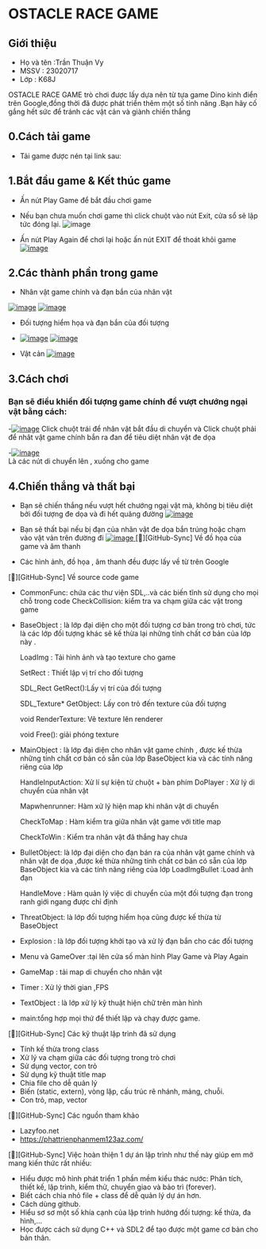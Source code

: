 # OSTACLE RACE GAME

## Giới thiệu
 - Họ và tên :Trần Thuận Vy
 - MSSV      : 23020717
 - Lớp       : K68J
 
 
OSTACLE RACE GAME trò chơi được lấy dựa nên từ tựa game Dino kinh điển trên Google,đồng thời đã được phát triển thêm một số tính năng .Bạn hãy cố gắng hết sức để tránh các vật cản và giành chiến thắng 
## 0.Cách tải game 
 - Tải game được nén tại link sau:
  
  
## 1.Bắt đầu game & Kết thúc game
 - Ấn nút Play Game để bắt đầu chơi game
 - Nếu bạn chưa muốn chơi game  thì click chuột vào nút Exit, cửa sổ sẽ lập tức đóng lại.
  ![image](https://hackmd.io/_uploads/S1y1w6uWA.png)
  
 - Ấn nút Play Again để chơi lại hoặc ấn nút EXIT để thoát khỏi game 
 [![image](https://hackmd.io/_uploads/By4ev7Y-A.png)
](https://i.imgur.com/Cnle9f9.png)

## 2.Các thành phần trong game 
  - Nhân vật game chính  và đạn bắn của nhân vật

  [![image](https://hackmd.io/_uploads/rkPEBZKW0.png)](https://i.imgur.com/Cnle9f9.png)      [![image](https://hackmd.io/_uploads/rJV3SZYW0.png)
](https://i.imgur.com/Cnle9f9.png)
  
  - Đối tượng hiểm họa và đạn bắn của đối tượng 
  - [![image](https://hackmd.io/_uploads/r109PZtWR.png)](https://i.imgur.com/Cnle9f9.png) [![image](https://hackmd.io/_uploads/rJOPcbKWA.png)
](https://i.imgur.com/Cnle9f9.png)
  
  - Vật cản
  [![image](https://hackmd.io/_uploads/rkPF5bFbR.png)
](https://i.imgur.com/Cnle9f9.png)
  
## 3.Cách chơi
 ### Bạn sẽ điều khiển đối tượng game chính để vượt chướng ngại vật bằng cách:
 
 -[![image](https://hackmd.io/_uploads/rk7Q8XtbR.png)](https://i.imgur.com/Cnle9f9.png)
 Click chuột trái để nhân vật bắt đầu di chuyển và Click chuột phải để nhât vật game chính bắn ra đan để tiêu diệt nhân vật đe dọa  
 
 -[![image](https://hackmd.io/_uploads/H1swHXKW0.png)](https://i.imgur.com/Cnle9f9.png)  
 Là các nút di chuyển lên , xuống cho game 
    
## 4.Chiến thắng và thất bại
   - Bạn sẽ chiến thắng nếu vượt hết chướng ngại vật mà, không bị tiêu diệt bởi đối tượng đe dọa và đi hết quãng đường 
   [![image](https://hackmd.io/_uploads/H16KFhubR.png)
](https://i.imgur.com/Cnle9f9.png)
   
   - Bạn sẽ thất bại nếu bị đạn của nhân vật đe dọa bắn trúng hoặc chạm vào vật vản trên đường đi 
   [![image](https://hackmd.io/_uploads/B1Bzm3ubA.png)
](https://i.imgur.com/Cnle9f9.png)
[](https://i.imgur.com/Cnle9f9.png) 
[:link:][GitHub-Sync]​ Về đồ họa của game và âm thanh
   - Các hình ảnh, đồ họa , âm thanh đều được lấy về từ trên Google
   
[:link:][GitHub-Sync] Về source code game 
  - CommonFunc: chứa các thư viện SDL,..và các biến tĩnh  sử dụng cho mọi chỗ trong code
     CheckCollision: kiểm tra va chạm giữa các vật trong game
  - BaseObject : là lớp đại diện cho một đối tượng cơ bản trong trò chơi, tức là các lớp đối tượng khác sẽ kế thừa lại những tính chất cơ bản của lớp này .

    LoadImg : Tải hình ảnh và tạo texture cho game

     SetRect : Thiết lập vị trí cho đối tượng

     SDL_Rect GetRect():Lấy vị trí của đối tượng

     SDL_Texture* GetObject: Lấy con trỏ đến texture của đối tượng

    void RenderTexture: Vẽ texture lên renderer

     void Free(): giải phóng texture
- MainObject : là lớp đại diện cho nhân vật game chính , được kế thừa những tính chất cơ bản có sẵn  của lớp BaseObject kia và các tính năng riêng của lớp 

  HandleInputAction: Xử lí sự kiện từ chuột + bàn phím
  DoPlayer : Xử lý di chuyển của nhân vật 

  Mapwhenrunner: Hàm xử lý hiện map khi nhân vật di chuyển 

  CheckToMap : Hàm kiểm tra giữa nhân vật game với title map 

  CheckToWin : Kiểm tra nhân vật đã thắng hay chưa 

- BulletObject: là lớp đại diện cho đạn bán ra của nhân vật game chính và nhân vật đe dọa ,được kế thừa những tính chất cơ bản có sẵn  của lớp BaseObject kia và các tính năng riêng của lớp
   LoadImgBullet :Load ảnh đạn

  HandleMove : Hàm quản lý việc di chuyển của một đối tượng đạn trong ranh giới ngang được chỉ định

- ThreatObject: là lớp đối tượng hiểm họa cũng được kế thừa từ BaseObject
- Explosion : là lớp đối tượng khởi tạo và xử lý đạn bắn cho các đối tượng  
- Menu và GameOver :tại lên cửa số màn hình Play Game và Play Again  
- GameMap : tải map di chuyển cho nhân vật
- Timer : Xử lý thời gian ,FPS 
- TextObject : là lớp xử lý kỹ thuật hiện chữ trên màn hình 
- main:tổng hợp mọi thứ để thiết lập và chạy được game.

[:link:][GitHub-Sync] Các kỹ thuật lập trình đã sử dụng 
- Tính kế thừa trong class
- Xử lý va chạm giữa các đối tượng trong trò chơi 
- Sử dụng vector, con trỏ 
- Sử dụng kỹ thuật title map
- Chia file cho dễ quản lý 
- Biến (static, extern), vòng lặp, cấu trúc rẽ nhánh, mảng, chuỗi.
- Con trỏ, map, vector

[:link:][GitHub-Sync] Các nguồn tham khảo 
- Lazyfoo.net
- <https://phattrienphanmem123az.com/>

[:link:][GitHub-Sync] Việc hoàn thiện 1 dự án lập trình như thế này giúp em mở mang kiến thức rất nhiều:
- Hiểu được mô hình phát triển 1 phần mềm kiểu thác nước: Phân tích, thiết kế, lập trình, kiểm thử, chuyển giao và bảo trì (forever).
- Biết cách chia nhỏ file + class để dễ quản lý dự án hơn.
- Cách dùng github.
- Hiểu sơ sơ một số khía cạnh của lập trình hướng đối tượng: kế thừa, đa hình,...
- Học được cách sử dụng C++ và SDL2 để tạo được một game cơ bản cho bản thân.


 
